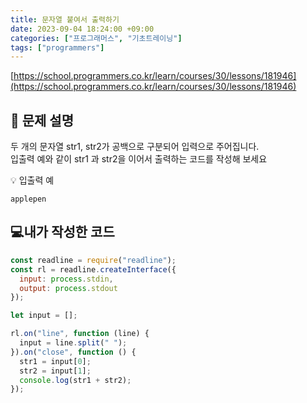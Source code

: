 ```yaml
---
title: 문자열 붙여서 출력하기
date: 2023-09-04 18:24:00 +09:00
categories: ["프로그래머스", "기초트레이닝"]
tags: ["programmers"]
---
```


[https://school.programmers.co.kr/learn/courses/30/lessons/181946](https://school.programmers.co.kr/learn/courses/30/lessons/181946)

## 📔 문제 설명

두 개의 문자열 str1, str2가 공백으로 구분되어 입력으로 주어집니다.  
입출력 예와 같이 str1 과 str2을 이어서 출력하는 코드를 작성해 보세요

💡 입출력 예

`applepen`

## 💻내가 작성한 코드

```js
const readline = require("readline");
const rl = readline.createInterface({
  input: process.stdin,
  output: process.stdout
});

let input = [];

rl.on("line", function (line) {
  input = line.split(" ");
}).on("close", function () {
  str1 = input[0];
  str2 = input[1];
  console.log(str1 + str2);
});
```
